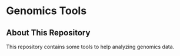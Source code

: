 # Genomics Tools

## About This Repository
This repository contains some tools to help analyzing genomics data.



